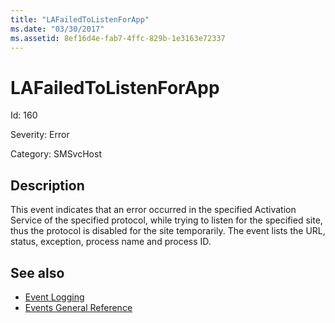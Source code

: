 ```yaml
---
title: "LAFailedToListenForApp"
ms.date: "03/30/2017"
ms.assetid: 8ef16d4e-fab7-4ffc-829b-1e3163e72337
---
```

# LAFailedToListenForApp

Id: 160  
  
 Severity: Error  
  
 Category: SMSvcHost  
  
## Description  

 This event indicates that an error occurred in the specified Activation Service of the specified protocol, while trying to listen for the specified site, thus the protocol is disabled for the site temporarily. The event lists the URL, status, exception, process name and process ID.  
  
## See also

- [Event Logging](index.md)
- [Events General Reference](events-general-reference.md)
